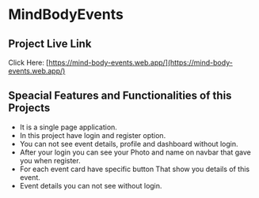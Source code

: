 # MindBodyEvents

## Project Live Link
Click Here: [https://mind-body-events.web.app/](https://mind-body-events.web.app/)

## Speacial Features and Functionalities of this Projects

* It is a single page application.
* In this project have login and register option.
* You can not see event details, profile and dashboard without login.
* After your login you can see your Photo and name on navbar that gave you when register.
* For each event card have specific button That show you details of this event.
* Event details you can not see without login. 

